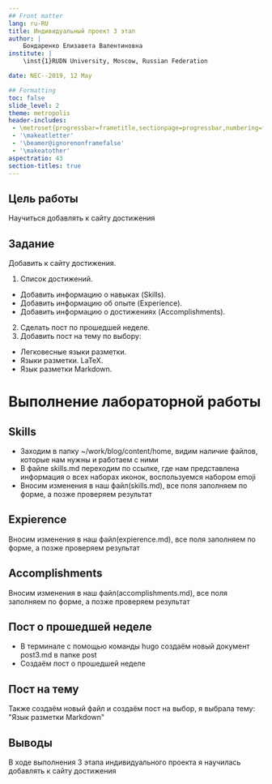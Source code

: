 ```yaml
---
## Front matter
lang: ru-RU
title: Индивидуальный проект 3 этап
author: |
	Бондаренко Елизавета Валентиновна
institute: |
	\inst{1}RUDN University, Moscow, Russian Federation

date: NEC--2019, 12 May

## Formatting
toc: false
slide_level: 2
theme: metropolis
header-includes: 
 - \metroset{progressbar=frametitle,sectionpage=progressbar,numbering=fraction}
 - '\makeatletter'
 - '\beamer@ignorenonframefalse'
 - '\makeatother'
aspectratio: 43
section-titles: true
---
```


## Цель работы

Научиться добавлять к сайту достижения

## Задание

Добавить к сайту достижения.

1. Список достижений.
- Добавить информацию о навыках (Skills).
- Добавить информацию об опыте (Experience).
- Добавить информацию о достижениях (Accomplishments).
2. Сделать пост по прошедшей неделе.
3. Добавить пост на тему по выбору:
- Легковесные языки разметки.
- Языки разметки. LaTeX.
- Язык разметки Markdown.

# Выполнение лабораторной работы

## Skills
- Заходим в папку ~/work/blog/content/home, видим наличие файлов, которые нам нужны и работаем с ними 
- В файле skills.md переходим по ссылке, где нам представлена информация о всех наборах иконок, воспользуемся набором emoji
- Вносим изменения в наш файл(skills.md), все поля заполняем по форме, а позже проверяем результат 

## Expierence

Вносим изменения в наш файл(expierence.md), все поля заполняем по форме, а позже проверяем результат

## Accomplishments
 
Вносим изменения в наш файл(accomplishments.md), все поля заполняем по форме, а позже проверяем результат 

## Пост о прошедшей неделе

- В терминале с помощью команды hugo создаём новый документ post3.md в папке post 
- Создаём пост о прошедшей неделе 

## Пост на тему


Также создаём новый файл и создаём пост на выбор, я выбрала тему: "Язык разметки Markdown" 


## Выводы

В ходе выполнения 3 этапа индивидуального проекта я научилась добавлять к сайту достижения
